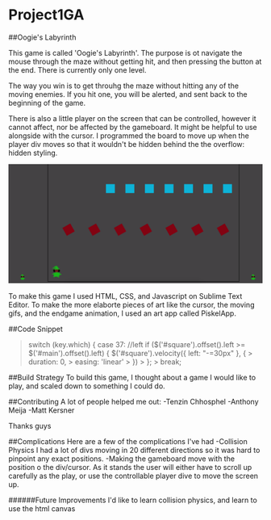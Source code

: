 # Project1GA
##Oogie's Labyrinth

 This game is called 'Oogie's Labyrinth'.
 The purpose is ot navigate the mouse through the maze without getting hit, and then pressing the button at the end. 
 There is currently only one level.

 The way you win is to get throuhg the maze without hitting any of the moving enemies. If you hit one, you will be alerted,
 and sent back to the beginning of the game.  

 There is also  a little player on the screen that can be controlled, however it cannot affect, nor be affected by the gameboard.
It might be helpful to use alongside with the cursor. I programmed the board to move up when the player div moves so that it wouldn't be
hidden behind the the overflow: hidden styling.


![game screenshot](gamescreenshot.png)


To make this game I used HTML, CSS, and Javascript  on Sublime Text Editor. To make the more elaborte pieces of art
like the cursor, the moving gifs, and the endgame animation, I used an art app called PiskelApp.

##Code Snippet
>switch (key.which) {
  >        case 37:
  >              //left
  >              if ($('#square').offset().left >= $('#main').offset().left) {
   >                 $('#square').velocity({ left: "-=30px" }, {
    >                    duration: 0,
    >                    easing: 'linear'
    >                })
    >            };
    >            break;

##Build Strategy
To build this game, I thought about a game I would like to play, and scaled down to something I could do.

##Contributing
A lot of people helped me out:
-Tenzin Chhosphel
-Anthony Meija
-Matt Kersner

Thanks guys

##Complications
Here are a few of the complications I've had
-Collision Physics 
I had a lot of divs moving in 20 different directions so it was hard to pinpoint any exact positions.
-Making the gameboard move with the position o the div/cursor.
As it stands the user will either have to scroll up carefully as the play, or use the controllable player dive to move the screen up.

######Future Improvements
    I'd like to learn collision physics, and learn to use the html canvas

